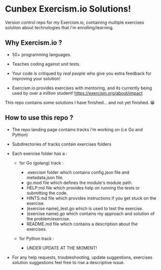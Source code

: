 # Cunbex Exercism.io Solutions!

Version control repo for my Exercism.io, containing multiple exercises solution about technologies that i'm enrolling/learning.

## Why Exercism.io ?

- 50+ programming languages.

- Teaches coding against unit tests.

- Your code is critiqued by _real people_ who give you extra feedback for improving your solution!

- Exercism.io provides exercises with mentoring, and its currently being used by over a million student! https://exercism.org/about/impact

This repo contains some solutions I have finished... and not yet finished. 😁

## How to use this repo ?

- The repo landing page contains tracks i'm working on (i.e Go and Python)

- Subdirectories of tracks contain exercises folders

- Each exercise folder has a :

  - for Go (golang) track :

    - .exercism folder which contains config.json file and metadata.json file.
    - go.mod file which defines the module's module path.
    - HELP.md file which provides help on running the tests or submitting the code.
    - HINTS.md file which provides instructions if you get stuck on the exercise.
    - (exercise name)\_test.go which is used to test the exercise.
    - (exercise name).go which contains my approach and solution of the problem/exercise.
    - README.md file which contains a description about the exercises.

  - for Python track :
    - UNDER UPDATE AT THE MOMENT!

- For any help requests, troubleshooting, update suggestions, exercises solution suggestions feel free to rise a descriptive issue.
